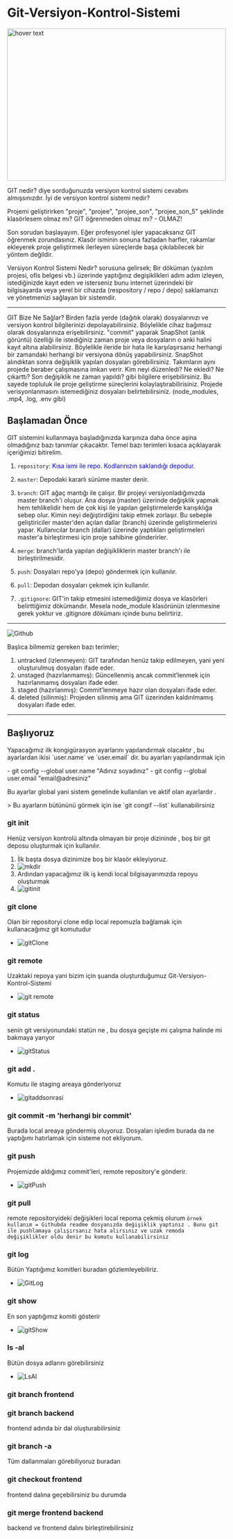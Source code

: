 # Git-Versiyon-Kontrol-Sistemi 

<img src="https://user-images.githubusercontent.com/74687192/124278728-4ca96000-db4f-11eb-9ea1-055f1c988449.png" width="100%" height="350px" title="hover text">
<p> GIT nedir? diye sorduğunuzda versiyon kontrol sistemi cevabını almışsınızdır. İyi de versiyon kontrol sistemi nedir?

Projemi geliştirirken "proje", "projee", "projee_son", "projee_son_5" şeklinde klasörlesem olmaz mı? GIT öğrenmeden olmaz mı? - OLMAZ!

Son sorudan başlayayım. Eğer profesyonel işler yapacaksanız GIT öğrenmek zorundasınız. Klasör isminin sonuna fazladan harfler, rakamlar ekleyerek proje geliştirmek ilerleyen süreçlerde başa çıkılabilecek bir yöntem değildir.

Versiyon Kontrol Sistemi Nedir? sorusuna gelirsek; Bir döküman (yazılım projesi, ofis belgesi vb.) üzerinde yaptığınız degişiklikleri adım adım izleyen, istediğinizde kayıt eden ve isterseniz bunu internet üzerindeki bir bilgisayarda veya yerel bir cihazda (respository / repo / depo) saklamanızı ve yönetmenizi sağlayan bir sistemdir.</p>

---
<p> GIT Bize Ne Sağlar?
Birden fazla yerde (dağıtık olarak) dosyalarınızı ve versiyon kontrol bilgilerinizi depolayabilirsiniz. Böylelikle cihaz bağımsız olarak dosyalarınıza erişebilirsiniz.
"commit" yaparak SnapShot (anlık görüntü) özelliği ile istediğiniz zaman proje veya dosyaların o anki halini kayıt altına alabilirsiniz. Böylelikle ileride bir hata ile karşılaşırsanız herhangi bir zamandaki herhangi bir versiyona dönüş yapabilirsiniz.
SnapShot alındıktan sonra değişiklik yapılan dosyaları görebilirsiniz.
Takımların aynı projede beraber çalışmasına imkan verir. Kim neyi düzenledi? Ne ekledi? Ne çıkarttı? Son değişiklik ne zaman yapıldı? gibi bilgilere erişebilirsiniz. Bu sayede topluluk ile proje geliştirme süreçlerini kolaylaştırabilirisiniz.
Projede verisyonlanmasını istemediğiniz dosyaları belirtebilirsiniz. (node_modules, .mp4, .log, .env gibi)</p>

## Başlamadan Önce

GIT sistemini kullanmaya başladığınızda karşınıza daha önce aşina olmadığınız bazı tanımlar çıkacaktır. Temel bazı terimleri kısaca açıklayarak içeriğimizi bitirelim.

1. `repository`:<span style="color:blue;"> Kısa ismi ile repo. Kodlarınızın saklandığı depodur. </span>
 2. `master`: Depodaki kararlı sürüme master denir.

 3. `branch`: GIT ağaç mantığı ile çalışır. Bir projeyi versiyonladığımızda master branch'i oluşur. Ana dosya (master) üzerinde değişklik yapmak hem tehlikelidir hem de çok kişi ile yapılan geliştirmelerde karışıklığa sebep olur. Kimin neyi değiştirdiğini takip etmek zorlaşır. Bu sebeple geliştiriciler master'den açılan dallar (branch) üzerinde geliştirmelerini yapar. Kullanıcılar branch (dallar) üzerinde yaptıkları geliştirmeleri master'a birleştirmesi için proje sahibine gönderirler.

4. `merge`: branch'larda yapılan değişikliklerin master branch'ı ile birleştirilmesidir.

5. `push`: Dosyaları repo'ya (depo) göndermek için kullanılır.

6. `pull`: Depodan dosyaları çekmek için kullanılır.

7. `.gitignore`: GIT'in takip etmesini istemediğimiz dosya ve klasörleri belirttiğimiz dökümandır. Mesela node_module klasörünün izlenmesine gerek yoktur ve .gitignore dökümanı içinde bunu belirtiriz.

---

![Github](https://user-images.githubusercontent.com/74687192/124280326-3ac8bc80-db51-11eb-9859-d7940534e4bf.PNG)

Başlıca bilmemiz gereken bazı terimler;
<ol>
<li> untracked (izlenmeyen): GIT tarafından henüz takip edilmeyen, yani yeni oluşturulmuş dosyaları ifade eder. </li>
<li> unstaged (hazırlanmamış): Güncellenmiş ancak commit’lenmek için hazırlanmamış dosyaları ifade eder. </li>
<li> staged (hazırlanmış): Commit’lenmeye hazır olan dosyaları ifade eder. </li>
<li> deleted (silinmiş): Projeden silinmiş ama GIT üzerinden kaldırılmamış dosyaları ifade eder. </li>
 </ol>
 
 ---
 ## Başlıyoruz 
 <p> Yapacağımız ilk kongigürasyon ayarlarını yapılandırmak olacaktır , bu ayarlardan ikisi `user.name` ve `user.email` dir. bu ayarları yapılandırmak için </p>
 - git config --global user.name "Adınız soyadınız"
 - git config --global user.email "email@adresiniz"
 <p>Bu ayarlar global yani sistem genelinde kullanılan ve aktif olan ayarlardır .</p>
 > Bu ayarların bütününü görmek için ise `git congif --list` kullanabilirsiniz 

 ### git init
 Henüz versiyon kontrolü altında olmayan bir proje dizininde , boş bir git deposu oluşturmak için kullanılır.
 1. İlk başta dosya dizinimize boş bir klasör ekleyiyoruz.
 2. ![mkdir](https://user-images.githubusercontent.com/74687192/124282222-44ebba80-db53-11eb-820a-0371fdcb5176.PNG)
 3. Ardından yapacağımız ilk iş kendi local bilgisayarımızda repoyu oluşturmak
 4. ![gitinit](https://user-images.githubusercontent.com/74687192/124282219-44532400-db53-11eb-84da-46abc94229cb.PNG)

### git clone
Olan bir repositoryi clone edip local repomuzla bağlamak için kullanacağımız git komutudur

- ![gitClone](https://user-images.githubusercontent.com/74687192/124291119-e4fa1180-db5c-11eb-932a-a687a5f0ed70.PNG)

### git remote
Uzaktaki repoya yani bizim için şuanda oluşturduğumuz Git-Versiyon-Kontrol-Sistemi

- ![git remote ](https://user-images.githubusercontent.com/74687192/124291112-e3304e00-db5c-11eb-9852-0ce7e9ce384f.PNG)

### git status
senin git versiyonundaki statün ne , bu dosya geçişte mi çalışma halinde mi bakmaya yarıyor 
- ![gitStatus](https://user-images.githubusercontent.com/74687192/124291009-c431bc00-db5c-11eb-9d03-ea0a6d54cb4d.PNG)

### git add .
Komutu ile staging areaya gönderiyoruz
- ![gitaddsonrasi](https://user-images.githubusercontent.com/74687192/124291006-c3992580-db5c-11eb-8ef6-ff002835563f.PNG)

### git commit -m 'herhangi bir commit'

Burada local areaya göndermiş oluyoruz. Dosyaları işledim burada da ne yaptığımı hatırlamak için sisteme not ekliyorum.

### git push
Projemizde aldığımız commit'leri, remote repository'e gönderir.

- ![gitPush](https://user-images.githubusercontent.com/74687192/124291855-b03a8a00-db5d-11eb-9ed4-c3907234598d.PNG)

### git pull
remote repositoryideki değişikleri local repoma çekmiş olurum
`örnek kullanım = Githubda readme dosyanızda değişiklik yaptınız . Bunu git ile pushlamaya çalışırsanız hata alırsınız ve uzak remoda değişiklikler oldu denir bu komutu kullanabilirsiniz`



### git log

Bütün Yaptığımız komitleri buradan gözlemleyebiliriz.
- ![GitLog](https://user-images.githubusercontent.com/74687192/124291594-63ef4a00-db5d-11eb-92a7-ed604a111dfe.PNG)
### git show 
En son yaptığımız komiti gösterir
- ![gitShow](https://user-images.githubusercontent.com/74687192/124291590-62be1d00-db5d-11eb-8b9b-c4dd9ca61ec0.PNG)

### ls -al
Bütün dosya adlarını görebilirsiniz

- ![LsAl](https://user-images.githubusercontent.com/74687192/124291852-afa1f380-db5d-11eb-94e8-7d2da65fe001.PNG)


### git branch frontend 
### git branch backend

frontend adında bir dal oluşturabilirsiniz

### git branch -a
Tüm dallanmaları görebiliyoruz buradan


### git checkout frontend 
frontend dalına geçebilirsiniz bu durumda

### git merge frontend backend
backend ve frontend dalını birleştirebilirsiniz
